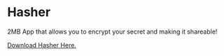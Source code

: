 # Hasher
2MB App that allows you to encrypt your secret and making it shareable!

[Download Hasher Here.](https://github.com/DakshMiglani/Hasher/releases)
